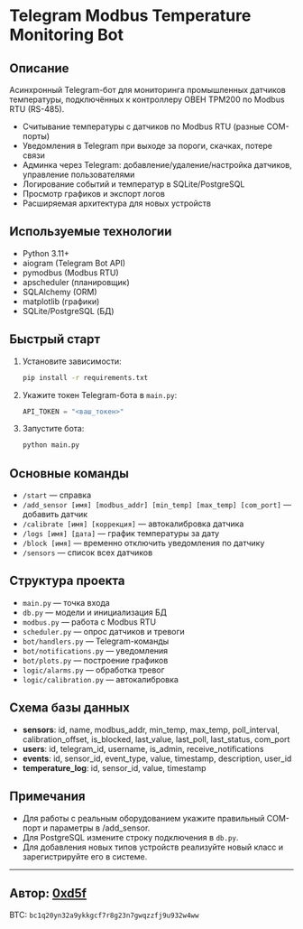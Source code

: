 # Telegram Modbus Temperature Monitoring Bot

## Описание

Асинхронный Telegram-бот для мониторинга промышленных датчиков температуры, подключённых к контроллеру ОВЕН ТРМ200 по Modbus RTU (RS-485).

- Считывание температуры с датчиков по Modbus RTU (разные COM-порты)
- Уведомления в Telegram при выходе за пороги, скачках, потере связи
- Админка через Telegram: добавление/удаление/настройка датчиков, управление пользователями
- Логирование событий и температур в SQLite/PostgreSQL
- Просмотр графиков и экспорт логов
- Расширяемая архитектура для новых устройств

## Используемые технологии
- Python 3.11+
- aiogram (Telegram Bot API)
- pymodbus (Modbus RTU)
- apscheduler (планировщик)
- SQLAlchemy (ORM)
- matplotlib (графики)
- SQLite/PostgreSQL (БД)

## Быстрый старт

1. Установите зависимости:
   ```sh
   pip install -r requirements.txt
   ```
2. Укажите токен Telegram-бота в `main.py`:
   ```python
   API_TOKEN = "<ваш_токен>"
   ```
3. Запустите бота:
   ```sh
   python main.py
   ```

## Основные команды

- `/start` — справка
- `/add_sensor [имя] [modbus_addr] [min_temp] [max_temp] [com_port]` — добавить датчик
- `/calibrate [имя] [коррекция]` — автокалибровка датчика
- `/logs [имя] [дата]` — график температуры за дату
- `/block [имя]` — временно отключить уведомления по датчику
- `/sensors` — список всех датчиков

## Структура проекта

- `main.py` — точка входа
- `db.py` — модели и инициализация БД
- `modbus.py` — работа с Modbus RTU
- `scheduler.py` — опрос датчиков и тревоги
- `bot/handlers.py` — Telegram-команды
- `bot/notifications.py` — уведомления
- `bot/plots.py` — построение графиков
- `logic/alarms.py` — обработка тревог
- `logic/calibration.py` — автокалибровка

## Схема базы данных

- **sensors**: id, name, modbus_addr, min_temp, max_temp, poll_interval, calibration_offset, is_blocked, last_value, last_poll, last_status, com_port
- **users**: id, telegram_id, username, is_admin, receive_notifications
- **events**: id, sensor_id, event_type, value, timestamp, description, user_id
- **temperature_log**: id, sensor_id, value, timestamp

## Примечания
- Для работы с реальным оборудованием укажите правильный COM-порт и параметры в /add_sensor.
- Для PostgreSQL измените строку подключения в `db.py`.
- Для добавления новых типов устройств реализуйте новый класс и зарегистрируйте его в системе.

---

**Автор:** [0xd5f](https://github.com/0xd5f)
---
BTC: `bc1q20yn32a9ykkgcf7r8g23n7gwqzzfj9u932w4ww`
